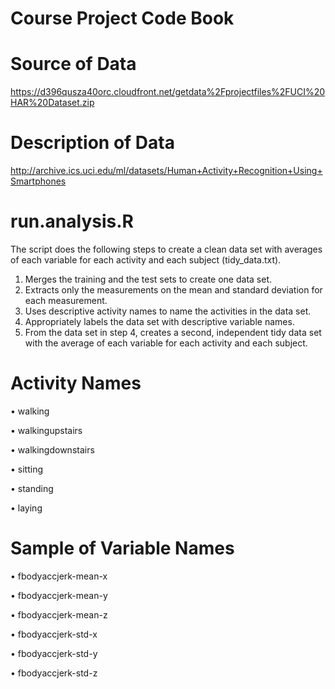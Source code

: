 **Course Project Code Book**
==========


Source of Data
=======
https://d396qusza40orc.cloudfront.net/getdata%2Fprojectfiles%2FUCI%20HAR%20Dataset.zip 

Description of Data
======
http://archive.ics.uci.edu/ml/datasets/Human+Activity+Recognition+Using+Smartphones 


run.analysis.R
=======

The script does the following steps to create a clean data set with averages of each variable for each activity and each subject (tidy_data.txt).

1.  Merges the training and the test sets to create one data set.
2.  Extracts only the measurements on the mean and standard deviation for each measurement. 
3.  Uses descriptive activity names to name the activities in the data set.
4.  Appropriately labels the data set with descriptive variable names.
5.  From the data set in step 4, creates a second, independent tidy data set with the average of each variable for each activity and each subject.

Activity Names
======
•	walking

•	walkingupstairs

•	walkingdownstairs

•	sitting

•	standing

•	laying

Sample of Variable Names
=======
•	fbodyaccjerk-mean-x

•	fbodyaccjerk-mean-y

•	fbodyaccjerk-mean-z

•	fbodyaccjerk-std-x

•	fbodyaccjerk-std-y

•	fbodyaccjerk-std-z
